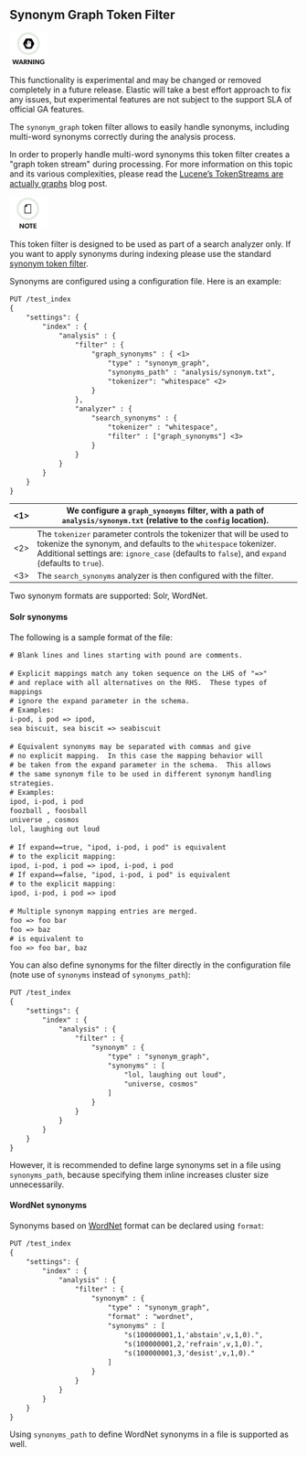 ## Synonym Graph Token Filter

![Warning](images/icons/warning.png)

This functionality is experimental and may be changed or removed completely in a future release. Elastic will take a best effort approach to fix any issues, but experimental features are not subject to the support SLA of official GA features.

The `synonym_graph` token filter allows to easily handle synonyms, including multi-word synonyms correctly during the analysis process.

In order to properly handle multi-word synonyms this token filter creates a "graph token stream" during processing. For more information on this topic and its various complexities, please read the [Lucene’s TokenStreams are actually graphs](http://blog.mikemccandless.com/2012/04/lucenes-tokenstreams-are-actually.html) blog post.

![Note](images/icons/note.png)

This token filter is designed to be used as part of a search analyzer only. If you want to apply synonyms during indexing please use the standard [synonym token filter](analysis-synonym-tokenfilter.html).

Synonyms are configured using a configuration file. Here is an example:
    
    
    PUT /test_index
    {
        "settings": {
            "index" : {
                "analysis" : {
                    "filter" : {
                        "graph_synonyms" : { <1>
                            "type" : "synonym_graph",
                            "synonyms_path" : "analysis/synonym.txt",
                            "tokenizer": "whitespace" <2>
                        }
                    },
                    "analyzer" : {
                        "search_synonyms" : {
                            "tokenizer" : "whitespace",
                            "filter" : ["graph_synonyms"] <3>
                        }
                    }
                }
            }
        }
    }

<1>| We configure a `graph_synonyms` filter, with a path of `analysis/synonym.txt` (relative to the `config` location).     
---|---    
<2>| The `tokenizer` parameter controls the tokenizer that will be used to tokenize the synonym, and defaults to the `whitespace` tokenizer. Additional settings are: `ignore_case` (defaults to `false`), and `expand` (defaults to `true`).     
<3>| The `search_synonyms` analyzer is then configured with the filter.   
  
Two synonym formats are supported: Solr, WordNet.

#### Solr synonyms

The following is a sample format of the file:
    
    
    # Blank lines and lines starting with pound are comments.
    
    # Explicit mappings match any token sequence on the LHS of "=>"
    # and replace with all alternatives on the RHS.  These types of mappings
    # ignore the expand parameter in the schema.
    # Examples:
    i-pod, i pod => ipod,
    sea biscuit, sea biscit => seabiscuit
    
    # Equivalent synonyms may be separated with commas and give
    # no explicit mapping.  In this case the mapping behavior will
    # be taken from the expand parameter in the schema.  This allows
    # the same synonym file to be used in different synonym handling strategies.
    # Examples:
    ipod, i-pod, i pod
    foozball , foosball
    universe , cosmos
    lol, laughing out loud
    
    # If expand==true, "ipod, i-pod, i pod" is equivalent
    # to the explicit mapping:
    ipod, i-pod, i pod => ipod, i-pod, i pod
    # If expand==false, "ipod, i-pod, i pod" is equivalent
    # to the explicit mapping:
    ipod, i-pod, i pod => ipod
    
    # Multiple synonym mapping entries are merged.
    foo => foo bar
    foo => baz
    # is equivalent to
    foo => foo bar, baz

You can also define synonyms for the filter directly in the configuration file (note use of `synonyms` instead of `synonyms_path`):
    
    
    PUT /test_index
    {
        "settings": {
            "index" : {
                "analysis" : {
                    "filter" : {
                        "synonym" : {
                            "type" : "synonym_graph",
                            "synonyms" : [
                                "lol, laughing out loud",
                                "universe, cosmos"
                            ]
                        }
                    }
                }
            }
        }
    }

However, it is recommended to define large synonyms set in a file using `synonyms_path`, because specifying them inline increases cluster size unnecessarily.

#### WordNet synonyms

Synonyms based on [WordNet](http://wordnet.princeton.edu/) format can be declared using `format`:
    
    
    PUT /test_index
    {
        "settings": {
            "index" : {
                "analysis" : {
                    "filter" : {
                        "synonym" : {
                            "type" : "synonym_graph",
                            "format" : "wordnet",
                            "synonyms" : [
                                "s(100000001,1,'abstain',v,1,0).",
                                "s(100000001,2,'refrain',v,1,0).",
                                "s(100000001,3,'desist',v,1,0)."
                            ]
                        }
                    }
                }
            }
        }
    }

Using `synonyms_path` to define WordNet synonyms in a file is supported as well.
